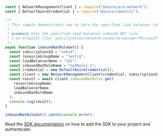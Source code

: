 ```javascript
const { NetworkManagementClient } = require("@azure/arm-network");
const { DefaultAzureCredential } = require("@azure/identity");

/**
 * This sample demonstrates how to Gets the specified load balancer inbound NAT rule.
 *
 * @summary Gets the specified load balancer inbound NAT rule.
 * x-ms-original-file: specification/network/resource-manager/Microsoft.Network/stable/2021-05-01/examples/InboundNatRuleGet.json
 */
async function inboundNatRuleGet() {
  const subscriptionId = "subid";
  const resourceGroupName = "testrg";
  const loadBalancerName = "lb1";
  const inboundNatRuleName = "natRule1.1";
  const credential = new DefaultAzureCredential();
  const client = new NetworkManagementClient(credential, subscriptionId);
  const result = await client.inboundNatRules.get(
    resourceGroupName,
    loadBalancerName,
    inboundNatRuleName
  );
  console.log(result);
}

inboundNatRuleGet().catch(console.error);
```

Read the [SDK documentation](https://github.com/Azure/azure-sdk-for-js/blob/%40azure%2Farm-network_27.0.0/sdk/network/arm-network/README.md) on how to add the SDK to your project and authenticate.
